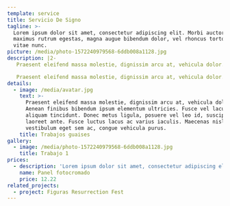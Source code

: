 ```yaml
---
template: service
title: Servicio De Signo
tagline: >-
  Lorem ipsum dolor sit amet, consectetur adipiscing elit. Morbi auctor, arcu
  maximus rutrum egestas, magna augue bibendum dolor, vel rhoncus tortor elit
  vitae nunc.
picture: /media/photo-1572240979568-6ddb008a1128.jpg
description: |2-
   Praesent eleifend massa molestie, dignissim arcu at, vehicula dolor. Aenean finibus bibendum ipsum elementum ultricies. Fusce vel lacus eu dui aliquam tincidunt. Donec metus ligula, posuere vel leo id, suscipit laoreet ante. Fusce luctus lacus ac varius iaculis. Maecenas nisl leo, vestibulum eget sem ac, congue vehicula purus.

   Praesent eleifend massa molestie, dignissim arcu at, vehicula dolor. Aenean finibus bibendum ipsum elementum ultricies. Fusce vel lacus eu dui aliquam tincidunt. Donec metus ligula, posuere vel leo id, suscipit laoreet ante. Fusce luctus lacus ac varius iaculis. Maecenas nisl leo, vestibulum eget sem ac, congue vehicula purus.
details:
  - image: /media/avatar.jpg
    text: >-
      Praesent eleifend massa molestie, dignissim arcu at, vehicula dolor.
      Aenean finibus bibendum ipsum elementum ultricies. Fusce vel lacus eu dui
      aliquam tincidunt. Donec metus ligula, posuere vel leo id, suscipit
      laoreet ante. Fusce luctus lacus ac varius iaculis. Maecenas nisl leo,
      vestibulum eget sem ac, congue vehicula purus.
    title: Trabajos guaises
gallery:
  - image: /media/photo-1572240979568-6ddb008a1128.jpg
    title: Trabajo 1
prices:
  - description: 'Lorem ipsum dolor sit amet, consectetur adipiscing elit'
    name: Panel fotocromado
    price: 12.22
related_projects:
  - project: Figuras Resurrection Fest
---
```


